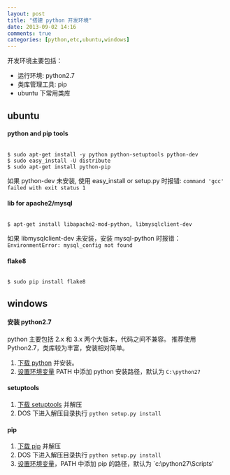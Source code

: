 ```yaml
---
layout: post
title: "搭建 python 开发环境"
date: 2013-09-02 14:16
comments: true
categories: [python,etc,ubuntu,windows]
---
```


开发环境主要包括：

- 运行环境: python2.7
- 类库管理工具: pip
- ubuntu 下常用类库

<!--more-->

ubuntu
------

#### python and pip tools
<pre><code>
$ sudo apt-get install -y python python-setuptools python-dev
$ sudo easy_install -U distribute
$ sudo apt-get install python-pip
</code></pre>

如果 python-dev 未安装,
使用 easy_install or setup.py 时报错: 
`command 'gcc' failed with exit status 1`

#### lib for apache2/mysql

<pre><code>
$ apt-get install libapache2-mod-python, libmysqlclient-dev
</code></pre>

如果 libmysqlclient-dev 未安装，安装 mysql-python 时报错：
`EnvironmentError: mysql_config not found`

#### flake8

<pre><code>
$ sudo pip install flake8
</code></pre>

windows
-------

#### 安装 python2.7

python 主要包括 2.x 和 3.x 两个大版本，代码之间不兼容。
推荐使用 Python2.7，类库较为丰富，安装相对简单。

1. [下载 python][download-python] 并安装。
2. [设置环境变量][set-env] PATH 中添加 python 安装路径，默认为 `C:\python27`

#### setuptools

1. [下载 setuptools][download-setuptools] 并解压
2. DOS 下进入解压目录执行 `python setup.py install`

#### pip

1. [下载 pip][download-pip] 并解压
2. DOS 下进入解压目录执行 `python setup.py install`
3. [设置环境变量][set-env]，PATH 中添加 pip 的路径，默认为 `c:\python27\Scripts'

[download-python]: http://www.python.org/getit/
[download-setuptools]: https://pypi.python.org/pypi/setuptools/1.1
[download-pip]: https://pypi.python.org/pypi/pip
[set-env]: http://zhidao.baidu.com/question/187573577.html

